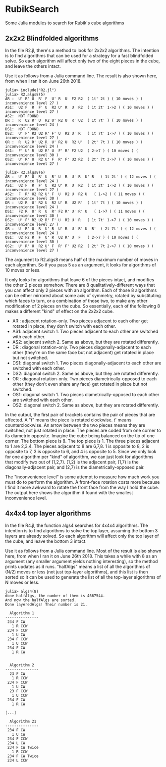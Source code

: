 # RubikSearch
Some Julia modules to search for Rubik's cube algorithms

## 2x2x2 Blindfolded algorithms

In the file R2.jl, there's a method to look for 2x2x2 algorithms.
The intention is to find algorithms that can be used for a strategy for a fast blindfolded solve.
So each algorithm will affect only two of the eight pieces in the cube, and leave the others intact.

Use it as follows from a Julia command line.
The result is also shown here, from when I ran it on June 26th 2018.

```
julia> include("R2.jl")
julia> R2.algs8(5)
AR :  U' R' U  R' F  U' R  U  F2 R2  ( 1t' 2t ) ( 10 moves ) ( inconvenience level 27 )
AS1:  U2 F  R  F' U  R2 U' R  U  R2  ( 1t 2t' 1->2 ) ( 10 moves ) ( inconvenience level 27 )
AS2:  NOT FOUND
DR :  R  U2 R' U  R2 U' R2 U  R' U2  ( 1t 7t' ) ( 10 moves ) ( inconvenience level 24 )
DS1:  NOT FOUND
DS2:  U' F' R2 U2 R' F' U  R2 U' R   ( 1t 7t' 1->7 ) ( 10 moves ) ( inconvenience level 27 )
OR :  R  U2 R' U2 R  U' R2 U  R2 U'  ( 2t' 7t ) ( 10 moves ) ( inconvenience level 24 )
OS1:  F' U' R  U2 R' U  F' R' F2 U2  ( 2->7 ) ( 10 moves ) ( inconvenience level 30 )
OS2:  U' R' U  R2 U' F  R' F' U2 R2  ( 2t' 7t 2->7 ) ( 10 moves ) ( inconvenience level 27 )

julia> R2.algs8(6)
AR :  U' R' U  R' U  R' U  R  U' R  U' R   ( 1t 2t' ) ( 12 moves ) ( inconvenience level 24 )
AS1:  U2 F  R  F' U  R2 U' R  U  R2  ( 1t 2t' 1->2 ) ( 10 moves ) ( inconvenience level 27 )
AS2:  F  R' U2 R2 U' F  U  R2 U  R2 U   ( 1->2 ) ( 11 moves ) ( inconvenience level 30 )
DR :  U2 R  U' R2 U  R2 U' R  U2 R'  ( 1t' 7t ) ( 10 moves ) ( inconvenience level 24 )
DS1:  F2 R  U' R  U  R' F2 R' U' R' U   ( 1->7 ) ( 11 moves ) ( inconvenience level 30 )
DS2:  U' F' R2 U2 R' F' U  R2 U' R   ( 1t 7t' 1->7 ) ( 10 moves ) ( inconvenience level 27 )
OR :  U  R' U  R  U' R  U' R  U' R' U  R'  ( 2t 7t' ) ( 12 moves ) ( inconvenience level 24 )
OS1:  U2 F2 R  F  U' R  U2 R' U  F   ( 2->7 ) ( 10 moves ) ( inconvenience level 30 )
OS2:  U' R' U  R2 U' F  R' F' U2 R2  ( 2t' 7t 2->7 ) ( 10 moves ) ( inconvenience level 27 )
```

The argument to R2.algs8 means half of the maximum number of moves in each algorithm.
So if you pass 5 as an argument, it looks for algorithms of 10 moves or less.

It only looks for algorithms that leave 6 of the pieces intact, and modifies the other 2 pieces somehow.
There are 8 qualitatively-different ways that you can affect only 2 pieces with an algorithm.
Each of those 8 algorithms can be either mirrored about some axis of symmetry, rotated by substituting which faces to turn,
or a combination of those two, to make any other modification of 2 pieces on the cube.
So essentially, each of the following 8 makes a different "kind" of effect on the 2x2x2 cube.
- AR : adjacent rotation-only. Two pieces adjacent to each other get rotated in place, they don't switch with each other.
- AS1: adjacent switch 1. Two pieces adjacent to each other are switched with each other.
- AS2: adjacent switch 2. Same as above, but they are rotated differently.
- DR : diagonal rotation-only. Two pieces diagonally-adjacent to each other (they're on the same face but not adjacent) get rotated in place but not switched.
- DS1: diagonal switch 1. Two pieces diagonally-adjacent to each other are switched with each other.
- DS2: diagonal switch 2. Same as above, but they are rotated differently.
- OR : diagonal rotation-only. Two pieces diametrically-opposed to each other (they don't even share any face) get rotated in place but not switched.
- OS1: diagonal switch 1. Two pieces diametrically-opposed to each other are switched with each other.
- OS2: diagonal switch 2. Same as above, but they are rotated differently.
  
In the output, the first pair of brackets contains the pair of pieces that are affected.
A "t" means the piece is rotated clockwise. t' means counterclockwise.
An arrow between the two pieces means they are switched, not just rotated in place.
The pieces are coded from one corner to its diametric opposite.
Imagine the cube being balanced on the tip of one corner.
The bottom piece is 8. The top piece is 1. The three pieces adjacent to 1 are 2,3,4. The pieces adjacent to 8 are 6,7,8.
1 is opposite to 8, 2 is opposite to 7, 3 is opposite to 6, and 4 is opposite to 5.
Since we only look for one algorithm per "kind" of algorithm, we can just look for algorithms that modify two out of (1,2,7).
(1,2) is the adjacent pair, (1,7) is the diagonally-adjacent pair, and (2,7) is the diametrically-opposed pair.

The "inconvenience level" is some attempt to measure how much work you must do to perform the algorithm.
A front-face rotation costs more because I find it more awkward to rotate the front face from the way I hold the cube.
The output here shows the algorithm it found with the smallest inconvenience level.

## 4x4x4 top layer algorithms

In the file R4.jl, the function algs4 searches for 4x4x4 algorithms.
The intention is to find algorithms to solve the top layer, assuming the bottom 3 layers are already solved.
So each algorithm will affect only the top layer of the cube, and leave the bottom 3 intact.

Use it as follows from a Julia command line.
Most of the result is also shown here, from when I ran it on June 26th 2018.
This takes a while with 8 as an argument (any smaller argument yields nothing interesting),
so the method prints updates as it runs.
"halfAlgs" means a list of all the algorithms of (N/2) moves or less (not just top-layer algorithms),
and this list is then sorted so it can be used to generate the list of all the top-layer algorithms of N moves or less.

```
julia> algs4(8)
done halfAlgs, the number of them is 4667544.
And now the halfAlgs are sorted.
Done layeredAlgs! Their number is 21.

  Algorithm 1
---------------
 234 F CW
   1 R CCW
 234 F CCW
   1 U CW
 234 F CCW
   1 U CCW
 234 F CW
   1 R CW


  Algorithm 2
---------------
  23 F CW
   1 R CCW
 234 F CCW
   1 U CW
  23 F CCW
   1 U CCW
 234 F CW
   1 R CW

[...]

  Algorithm 21
---------------
 234 F CW
   1 U CW
 234 F CCW
 234 L CW
 234 F CW Twice
   1 R CCW
 234 F CW Twice
 234 L CCW
```
